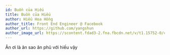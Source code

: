 ```yaml
---
id: Buồn của Hiếu
title: Buồn của Hiếu
author: Hiếu Hoa Hồng
author_title: Front End Engineer @ Facebook
author_url: https://github.com/yangshun
author_image_url: https://scontent.fdad3-2.fna.fbcdn.net/v/t1.15752-0/cp0/q90/p64x64/111202600_2687434501525645_9098094908265568838_n.jpg?_nc_cat=104&_nc_sid=02e273&_nc_ohc=mpQ157LlJm8AX_4xB6R&_nc_ht=scontent.fdad3-2.fna&oh=727873414572aff89822a7b3ef801764&oe=5F4AFA80
---
```


Ân ơi là ân sao ân phũ với hiếu vậy
